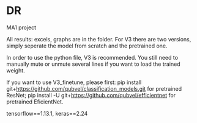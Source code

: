# DR
MA1 project

All results: excels, graphs are in the folder. For V3 there are two versions, simply seperate the model from scratch and the pretrained one.

In order to use the python file, V3 is recommended. You still need to manually mute or unmute several lines if you want to load the trained weight.

If you want to use V3_finetune, please first:
pip install git+https://github.com/qubvel/classification_models.git for pretrained ResNet;
pip install -U git+https://github.com/qubvel/efficientnet for pretrained EficientNet.

tensorflow==1.13.1, keras==2.24
